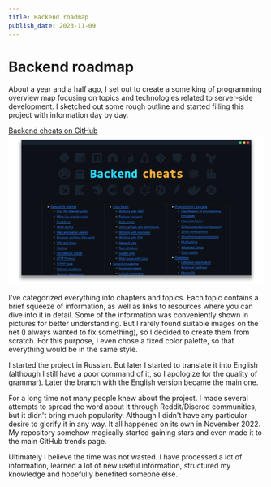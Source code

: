```yaml
---
title: Backend roadmap
publish_date: 2023-11-09
---
```


# Backend roadmap

About a year and a half ago, I set out to create a some king of programming overview map focusing on topics and technologies related to server-side development. I sketched out some rough outline and started filling this project with information day by day. 

[Backend cheats on GitHub](https://github.com/cheatsnake/backend-cheats)
<img alt="screenshot" src="./assets/backend-cheats.png"/>

I've categorized everything into chapters and topics. Each topic contains a brief squeeze of information, as well as links to resources where you can dive into it in detail. Some of the information was conveniently shown in pictures for better understanding. But I rarely found suitable images on the net (I always wanted to fix something), so I decided to create them from scratch. For this purpose, I even chose a fixed color palette, so that everything would be in the same style.

I started the project in Russian. But later I started to translate it into English (although I still have a poor command of it, so I apologize for the quality of grammar). Later the branch with the English version became the main one. 

For a long time not many people knew about the project. I made several attempts to spread the word about it through Reddit/Discrod communities, but it didn't bring much popularity. Although I didn't have any particular desire to glorify it in any way. It all happened on its own in November 2022. My repository somehow magically started gaining stars and even made it to the main GitHub trends page.

Ultimately I believe the time was not wasted. I have processed a lot of information, learned a lot of new useful information, structured my knowledge and hopefully benefited someone else.